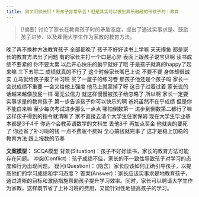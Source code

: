 ```yaml
---
title: 同学们家长们！带孩子非常辛苦！但是其实可以做到其乐融融的带孩子的！教育 
---
```

 > [!摘要]
讨论了家长在教育孩子时的矛盾态度，提出了通过实事求是、鼓励孩子进步、以及雇佣大学生作为家教的教育方法。

晚了再不换种方法教育孩子
全部都晚了
孩子不好好读书上学嘛
天天摸鱼
都是家长的教育方法出了问题
有的家长主打一个口是心非
表面上跟孩子说宝贝啊
读书成绩不要紧的
你不要太累
以后开心快乐的躺平就好了哦
于是孩子就真的happy了起来嘛
三下五除二
成绩就真的不行了
这个时候家长嘴巴上说
不要不要
身体却很诚实
立马就给孩子报了补习班
买了一屋子的练习卷
那孩子他还是个孩子吗
家长一会说成绩不重要
一会又给他上强度
他马上就蒙掉了呀
这日子过着过着
家长说的话越来越像放屁一样
毫无公信力
就这样慢慢被孩子给忽略了
所以啊
家长一定要实事求是的教育孩子
第一步告诉孩子你可以快乐的啊
爸妈虽然不在乎成绩
但是你不能白来嘛
至少每次考试进步那么一点点
哪怕倒数第一
进步到倒数第二都行了嘛
这样孩子得到的指令就清晰了
家不直接去请个大学生住家保姆
现在大学生毕业基本都是3千4千
你选个会教英语数学的文科生
丢他8千
再加点奖金
他就爽的要死了
你还省了补习班的钱
一点不费爸不费妈
全心搞钱就完事了
这才是稳上加稳的教育方法
跟上报数的节奏

**文案模型：**
SCQA模型
背景(Situation)：孩子不好好读书，家长的教育方法可能存在问题。
冲突(Conflict)：孩子成绩不佳，家长的不一致性导致孩子对学习的态度和行为出现问题。
疑问(Question)：（隐含）家长应该如何正确引导孩子，以提高他们的学习成绩和学习态度？
答案(Answer)：家长应该实事求是地教育孩子，通过清晰的目标和激励措施帮助孩子提升学习效率。同时，家长可以聘请大学生作为家教，这样既节省了上补习班的费用，又能针对性地提高孩子的学习。
